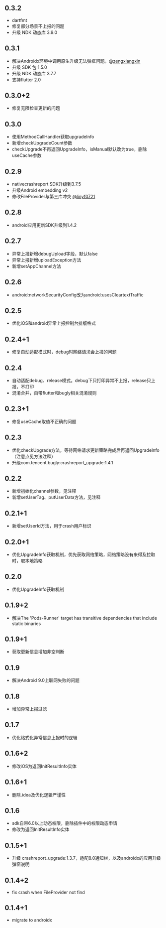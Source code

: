 ## 0.3.2
* dartfmt
* 修复部分场景不上报的问题
* 升级 NDK 动态库 3.9.0
## 0.3.1
* 解决Androidx环境中调用原生升级无法弹框问题。@[zengxiangxin](https://github.com/zengxiangxin)
* 升级 SDK 包 1.5.0
* 升级 NDK 动态库 3.7.7
* 支持flutter 2.0
## 0.3.0+2
* 修复无限检查更新的问题
## 0.3.0
* 使用MethodCallHandler获取upgradeInfo
* 新增checkUpgradeCount参数
* checkUpgrade不再返回UpgradeInfo，isManual默认改为true，删除useCache参数
## 0.2.9
* nativecrashreport SDK升级到3.7.5
* 升级Android embedding v2
* 修改FileProvider与第三库冲突 [@linyf0721](https://github.com/linyf0721)
## 0.2.8
* android应用更新SDK升级到1.4.2
## 0.2.7
* 异常上报新增debugUpload字段，默认false
* 异常上报新增uploadException方法
* 新增setAppChannel方法
## 0.2.6
* android:networkSecurityConfig改为android:usesCleartextTraffic
## 0.2.5
* 优化iOS和android异常上报控制台排版格式
## 0.2.4+1
* 修复自动适配模式时，debug时网络请求会上报的问题
## 0.2.4
* 自动适配debug、release模式。debug下只打印异常不上报，release只上报，不打印
* 混淆合并，自带flutter和bugly相关混淆规则
## 0.2.3+1
* 修复useCache取值不正确的问题
## 0.2.3
* 优化checkUpgrade方法，等待网络请求更新策略完成后再返回UpgradeInfo（注意点见方法注释）
* 升级com.tencent.bugly:crashreport_upgrade:1.4.1
## 0.2.2
* 新增初始化channel参数，见注释
* 新增setUserTag、putUserData方法，见注释
## 0.2.1+1
* 新增setUserId方法，用于crash用户标识
## 0.2.0+1
* 优化UpgradeInfo获取机制，优先获取网络策略，网络策略没有来得及拉取时，取本地策略
## 0.2.0
* 优化UpgradeInfo获取机制
## 0.1.9+2
* 解决The 'Pods-Runner' target has transitive dependencies that include static binaries
## 0.1.9+1
* 获取更新信息增加非空判断
## 0.1.9
* 解决Android 9.0上联网失败的问题
## 0.1.8
* 增加异常上报过滤
## 0.1.7
* 优化格式化异常信息上报时的逻辑
## 0.1.6+2
* 修改iOS为返回InitResultInfo实体
## 0.1.6+1
* 删除.idea及优化逻辑严谨性
## 0.1.6
* sdk自带6.0以上动态权限，删除插件中的权限动态申请
* 修改为返回InitResultInfo实体
## 0.1.5+1
* 升级 crashreport_upgrade:1.3.7，适配8.0通知栏，以及androidx的应用升级弹窗说明
## 0.1.4+2
* fix crash when FileProvider not find 
## 0.1.4+1
* migrate to androidx

